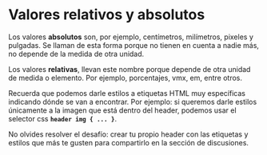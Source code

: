 # Valores relativos y absolutos

Los valores **absolutos** son, por ejemplo, centímetros, milímetros, pixeles y pulgadas. Se llaman de esta forma porque no tienen en cuenta a nadie más, no depende de la medida de otra unidad.

Los valores **relativas**, llevan este nombre porque depende de otra unidad de medida o elemento. Por ejemplo, porcentajes, vmx, em, entre otros.

Recuerda que podemos darle estilos a etiquetas HTML muy específicas indicando dónde se van a encontrar. Por ejemplo: si queremos darle estilos únicamente a la imagen que está dentro del header, podemos usar el selector css **`header img { ... }`**.

No olvides resolver el desafío: crear tu propio header con las etiquetas y estilos que más te gusten para compartirlo en la sección de discusiones.